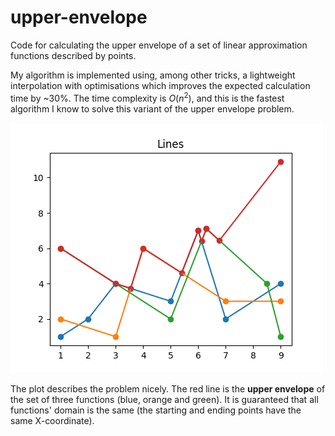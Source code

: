 # upper-envelope

Code for calculating the upper envelope of a set of linear approximation functions described by points.

My algorithm is implemented using, among other tricks, a lightweight interpolation with optimisations which improves the expected calculation time by ~30%. The time complexity is $O(n^2)$, and this is the fastest algorithm I know to solve this variant of the upper envelope problem.

![](problem.png)

The plot describes the problem nicely. The red line is the **upper envelope** of the set of three functions (blue, orange and green). It is guaranteed that all functions' domain is the same (the starting and ending points have the same X-coordinate).